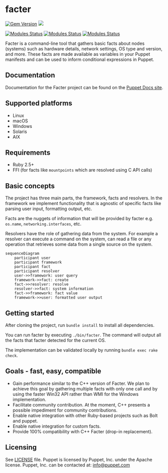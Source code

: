 # facter

[![Gem Version](https://badge.fury.io/rb/facter.svg)](https://badge.fury.io/rb/facter)
[<img src="https://img.shields.io/badge/slack-puppet--dev-brightgreen?logo=slack">](https://puppetcommunity.slack.com/messages/C0W1X7ZAL)

[![Modules Status](https://github.com/puppetlabs/facter/workflows/Acceptance%20tests/badge.svg?branch=main)](https://github.com/puppetlabs/facter/actions)
[![Modules Status](https://github.com/puppetlabs/facter/workflows/Unit%20tests/badge.svg?branch=main)](https://github.com/puppetlabs/facter/actions)
[![Modules Status](https://github.com/puppetlabs/facter/workflows/Checks/badge.svg?branch=main)](https://github.com/puppetlabs/facter/actions)

Facter is a command-line tool that gathers basic facts about nodes (systems)
such as hardware details, network settings, OS type and version, and more.
These facts are made available as variables in your Puppet manifests and can be
used to inform conditional expressions in Puppet.

## Documentation

Documentation for the Facter project can be found on the [Puppet Docs
site](https://puppet.com/docs/puppet/latest/facter.html).

## Supported platforms
* Linux
* macOS
* Windows
* Solaris
* AIX

## Requirements
* Ruby 2.5+
* FFI (for facts like `mountpoints` which are resolved using C API calls)

## Basic concepts
The project has three main parts, the framework, facts and resolvers.
In the framework we implement functionality that is agnostic of specific facts like parsing user input, formatting output, etc.

Facts are the nuggets of information that will be provided by facter e.g. `os.name`, `networking.interfaces`, etc.

Resolvers have the role of gathering data from the system.
For example a resolver can execute a command on the system, can read a file or any operation that retrieves some data from a single source on the system.

```mermaid
sequenceDiagram
    participant user
    participant framework
    participant fact
    participant resolver
    user->>framework: user query
    framework->>fact: create
    fact->>resolver: resolve
    resolver->>fact: system information
    fact->>framework: fact value
    framework->>user: formatted user output
````

## Getting started
After cloning the project, run `bundle install` to install all dependencies.

You can run facter by executing `./bin/facter`.
The command will output all the facts that facter detected for the current OS.

The implementation can be validated locally by running `bundle exec rake check`.

## Goals - fast, easy, compatible
* Gain performance similar to the C++ version of Facter. We plan to achieve this goal by gathering multiple facts with only one call and by using the faster Win32 API rather than WMI for the Windows implementation.
* Facilitate community contribution. At the moment, C++ presents a possible impediment for community contributions.
* Enable native integration with other Ruby-based projects such as Bolt and puppet.
* Enable native integration for custom facts.
* Provide 100% compatibility with C++ Facter (drop-in replacement).

## Licensing
See [LICENSE](https://github.com/puppetlabs/facter/blob/main/LICENSE) file. Puppet is licensed by Puppet, Inc. under the Apache license. Puppet, Inc. can be contacted at: info@puppet.com
